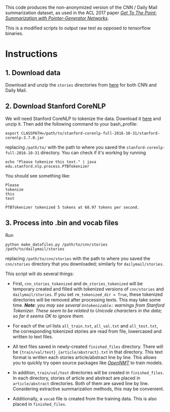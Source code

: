 This code produces the non-anonymized version of the CNN / Daily Mail summarization dataset, as used in the ACL 2017 paper *[Get To The Point: Summarization with Pointer-Generator Networks](https://arxiv.org/pdf/1704.04368.pdf)*.

This is a modified scripts to output raw text as opposed to tensorflow binaries.

# Instructions

## 1. Download data
Download and unzip the `stories` directories from [here](http://cs.nyu.edu/~kcho/DMQA/) for both CNN and Daily Mail.

## 2. Download Stanford CoreNLP
We will need Stanford CoreNLP to tokenize the data. Download it [here](https://stanfordnlp.github.io/CoreNLP/) and unzip it. Then add the following command to your bash_profile:
```
export CLASSPATH=/path/to/stanford-corenlp-full-2016-10-31/stanford-corenlp-3.7.0.jar
```
replacing `/path/to/` with the path to where you saved the `stanford-corenlp-full-2016-10-31` directory. You can check if it's working by running
```
echo "Please tokenize this text." | java edu.stanford.nlp.process.PTBTokenizer
```
You should see something like:
```
Please
tokenize
this
text
.
PTBTokenizer tokenized 5 tokens at 68.97 tokens per second.
```

## 3. Process into .bin and vocab files
Run
```
python make_datafiles.py /path/to/cnn/stories /path/to/dailymail/stories
```
replacing `/path/to/cnn/stories` with the path to where you saved the `cnn/stories` directory that you downloaded; similarly for `dailymail/stories`.

This script will do several things:
- First, `cnn_stories_tokenized` and `dm_stories_tokenized` will be temporary created and filled with tokenized versions of `cnn/stories` and `dailymail/stories`. If you set `rm_tokenized_dir = True`, these tokenized directories will be removed after processing texts. This may take some time. ***Note***: *you may see several `Untokenizable:` warnings from Stanford Tokenizer. These seem to be related to Unicode characters in the data; so far it seems OK to ignore them.*

- For each of the url lists `all_train.txt`, `all_val.txt` and `all_test.txt`, the corresponding tokenized stories are read from file, lowercased and written to text files.

- All text files  saved in newly-created `finished_files` directory. There will be `{train/val/test}_{article/abstract}.txt` in that directory. This text format is written each stories article/abstract line by line. This allows you to quickly try open source packages like *[OpenNMT](http://opennmt.net/)* to train models.

- In addition, `train/val/test` directories will be created in `finished_files`. In each directory, stories of article and abstract are placed in `article/abstract` directories. Both of them are saved line by line. Considering extractive summarization methods, this may be convenient.

- Additionally, a `vocab` file is created from the training data. This is also placed in `finished_files`.
